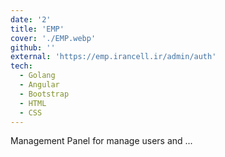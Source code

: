 ```yaml
---
date: '2'
title: 'EMP'
cover: './EMP.webp'
github: ''
external: 'https://emp.irancell.ir/admin/auth'
tech:
  - Golang
  - Angular
  - Bootstrap
  - HTML
  - CSS
---
```


Management Panel for manage users and ...

